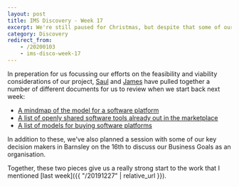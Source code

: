 ```yaml
---
layout: post
title: IMS Discovery - Week 17
excerpt: We're still paused for Christmas, but despite that some of our team have still been busy.
category: Discovery
redirect_from:
    - /20200103
    - ims-disco-week-17
---
```

In preperation for us focussing our efforts on the feasibility and viability considerations of our project, [Saul](https://twitter.com/saulcozens) and [James](https://twitter.com/floppy) have pulled together a number of different documents for us to review when we start back next week:

*   [A mindmap of the model for a software platform](https://miro.com/app/board/o9J_kvxjiRY=/)
*   [A list of openly shared software tools already out in the marketplace](https://docs.google.com/spreadsheets/d/1uCvvxWX9G02pDGTomeaeqP-LzsdnUvVBpQ4V68Q923s/edit?usp=sharing)
*   [A list of models for buying software platforms](https://docs.google.com/spreadsheets/d/1eGVqtwcZSi07zil4GqDwCLT3S5jf-ZOCAAD_g8F8hDI/edit?usp=sharing)

In addition to these, we've also planned a session with some of our key decision makers in Barnsley on the 16th to discuss our Business Goals as an organisation.

Together, these two pieces give us a really strong start to the work that I mentioned [last week]({{ "/20191227" | relative_url }}).